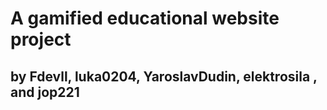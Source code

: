 # A gamified educational website project

## by Fdevll, luka0204, YaroslavDudin, elektrosila , and jop221

